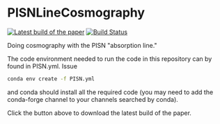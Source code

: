 # PISNLineCosmography

[![Latest build of the paper](https://img.shields.io/badge/PDF-latest-orange.svg?style=flat)](https://github.com/farr/PISNLineCosmography/blob/master-pdf/paper/pisn-line.pdf) [![Build Status](https://travis-ci.org/farr/PISNLineCosmography.svg?branch=master)](https://travis-ci.org/farr/PISNLineCosmography)

Doing cosmography with the PISN "absorption line."

The code environment needed to run the code in this repository can by found in
PISN.yml.  Issue

```bash
conda env create -f PISN.yml
```

and conda should install all the required code (you may need to add the
conda-forge channel to your channels searched by conda).

Click the button above to download the latest build of the paper.
